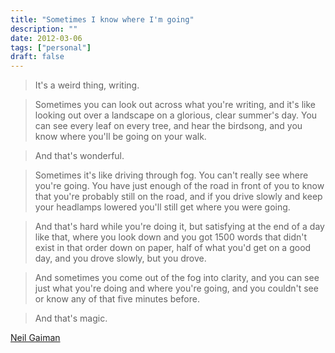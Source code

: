 ```yaml
---
title: "Sometimes I know where I'm going"
description: ""
date: 2012-03-06
tags: ["personal"]
draft: false
---
```


>It's a weird thing, writing.

>Sometimes you can look out across what you're writing, and it's like looking out over a landscape on a glorious, clear summer's day. You can see every leaf on every tree, and hear the birdsong, and you know where you'll be going on your walk.

>And that's wonderful.

>Sometimes it's like driving through fog. <!--more-->You can't really see where you're going. You have just enough of the road in front of you to know that you're probably still on the road, and if you drive slowly and keep your headlamps lowered you'll still get where you were going.

>And that's hard while you're doing it, but satisfying at the end of a day like that, where you look down and you got 1500 words that didn't exist in that order down on paper, half of what you'd get on a good day, and you drove slowly, but you drove.

>And sometimes you come out of the fog into clarity, and you can see just what you're doing and where you're going, and you couldn't see or know any of that five minutes before.

>And that's magic.

[Neil Gaiman][1]

[1]://journal.neilgaiman.com/2012/03/some-thoughts-on-writing-and-driving-in.html

